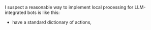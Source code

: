 I suspect a reasonable way to implement local processing for LLM-integrated bots is like this:

- have a standard dictionary of actions,